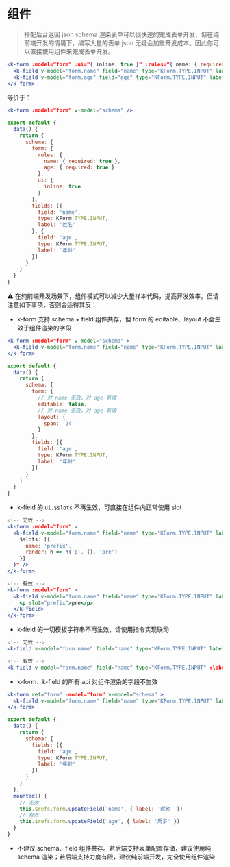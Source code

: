 # 组件

> 搭配后台返回 json schema 渲染表单可以很快速的完成表单开发，但在纯前端开发的情境下，编写大量的表单 json 无疑会加重开发成本。因此你可以直接使用组件来完成表单开发。

```jsx
<k-form :model="form" :ui="{ inline: true }" :rules="{ name: { required: true }, age: { required: true } }">
  <k-field v-model="form.name" field="name" type="KForm.TYPE.INPUT" label="姓名" />
  <k-field v-model="form.age" field="age" type="KForm.TYPE.INPUT" label="年龄" />
</k-form>
```

等价于：

```jsx
<k-form :model="form" v-model="schema" />
```

```js
export default {
  data() {
    return {
      schema: {
        form: {
          rules: {
            name: { required: true },
            age: { required: true }
          },
          ui: {
            inline: true
          }
        },
        fields: [{
          field: 'name',
          type: KForm.TYPE.INPUT,
          label: '姓名'
        }, {
          field: 'age',
          type: KForm.TYPE.INPUT,
          label: '年龄'
        }]
      }
    }
  }
}
```

⚠️ 在纯前端开发场景下，组件模式可以减少大量样本代码，提高开发效率。但请注意如下事项，否则会适得其反：

* k-form 支持 schema + field 组件共存，但 form 的 editable、layout 不会生效于组件渲染的字段

```jsx
<k-form :model="form" v-model="schema" >
  <k-field v-model="form.name" field="name" type="KForm.TYPE.INPUT" label="姓名" />
</k-form>
```

```js
export default {
  data() {
    return {
      schema: {
        form: {
          // 对 name 无效，对 age 有效
          editable: false,
          // 对 name 无效，对 age 有效
          layout: {
            span: '24'
          }
        },
        fields: [{
          field: 'age',
          type: KForm.TYPE.INPUT,
          label: '年龄'
        }]
      }
    }
  }
}
```

* k-field 的 `ui.$slots` 不再生效，可直接在组件内正常使用 slot

```jsx
<!-- 无效 -->
<k-form :model="form" >
  <k-field v-model="form.name" field="name" type="KForm.TYPE.INPUT" label="姓名" :ui="{
    $slots: [{
      name: 'prefix',
      render: h => h('p', {}, 'pre')
    }]
  }" />
</k-form>

<!-- 有效 -->
<k-form :model="form" >
  <k-field v-model="form.name" field="name" type="KForm.TYPE.INPUT" label="姓名">
    <p slot="prefix">pre</p>
  </k-field>
</k-form>
```

* k-field 的一切模板字符串不再生效，请使用指令实现联动

```jsx
<!-- 无效 -->
<k-field v-model="form.name" field="name" type="KForm.TYPE.INPUT" label="{{ form.age > 18 ? '姓名' : '昵称' }}"  />

<!-- 有效 -->
<k-field v-model="form.name" field="name" type="KForm.TYPE.INPUT" :label="form.age > 18 ? '姓名' : '昵称'"  />
```
* k-form、k-field 的所有 api 对组件渲染的字段不生效

```jsx
<k-form ref="form" :model="form" v-model="schema" >
  <k-field v-model="form.name" field="name" type="KForm.TYPE.INPUT" label="姓名" />
</k-form>
```

```js
export default {
  data() {
    return {
      schema: {
        fields: [{
          field: 'age',
          type: KForm.TYPE.INPUT,
          label: '年龄'
        }]
      }
    }
  },
  mounted() {
    // 无效
    this.$refs.form.updateField('name', { label: '昵称' })
    // 有效
    this.$refs.form.updateField('age', { label: '周岁' })
  }
}
```

* 不建议 schema、field 组件共存。若后端支持表单配置存储，建议使用纯 schema 渲染；若后端支持力度有限，建议纯前端开发，完全使用组件渲染